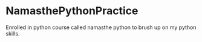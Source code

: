 # NamasthePythonPractice
Enrolled in python course called namasthe python to brush up on my python skills.
